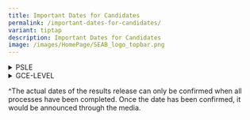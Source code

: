 ```yaml
---
title: Important Dates for Candidates
permalink: /important-dates-for-candidates/
variant: tiptap
description: Important Dates for Candidates
image: /images/HomePage/SEAB_logo_topbar.png
---
```

<div data-type="detailGroup" class="isomer-accordion isomer-accordion-white">
<details class="isomer-details">
<summary>PSLE</summary>
<div data-type="detailsContent" class="isomer-details-content">
<table style="minWidth: 50px">
<colgroup>
<col>
<col>
</colgroup>
<tbody>
<tr>
<th rowspan="1" colspan="1">
<p>Event</p>
</th>
<th rowspan="1" colspan="1">
<p>Dates</p>
</th>
</tr>
<tr>
<td rowspan="1" colspan="1">
<p><strong>Examination Calendar 2025</strong>
</p>
</td>
<td rowspan="1" colspan="1">
<p><a href="https://go.gov.sg/2025-psle-exam-timetable" rel="noopener nofollow" target="_blank">Calendar</a>
</p>
</td>
</tr>
<tr>
<td rowspan="1" colspan="1">
<p><strong>2025 Marking Exercise</strong>
</p>
</td>
<td rowspan="1" colspan="1">
<p>Mon, 13 October&nbsp;– Wed, 15 October 2025</p>
</td>
</tr>
<tr>
<td rowspan="1" colspan="1">
<p><strong>Tentative dates of 2025 Results Release^</strong>
</p>
</td>
<td rowspan="1" colspan="1">
<p>Mon, 24 November – Wed, 26 November 2025</p>
</td>
</tr>
</tbody>
</table>
<p></p>
</div>
</details>
<details class="isomer-details">
<summary>GCE-LEVEL</summary>
<div data-type="detailsContent" class="isomer-details-content">
<table style="minWidth: 125px">
<colgroup>
<col>
<col>
<col>
<col>
<col>
</colgroup>
<tbody>
<tr>
<th rowspan="1" colspan="1">
<p>Event</p>
</th>
<th rowspan="1" colspan="1">
<p>GCE N(A)-
<br>and
<br>N(T)- Levels</p>
</th>
<th rowspan="1" colspan="1">
<p>GCE O-Level</p>
</th>
<th rowspan="1" colspan="1">
<p>GCE A-Level</p>
</th>
<th rowspan="1" colspan="1">
<p>(Applicable to GCE O- and A-Levels only)
<br>Mid-Year MTL/MTLB</p>
</th>
</tr>
<tr>
<td rowspan="1" colspan="1">
<p><strong>Examination Timetable 2025</strong>
</p>
</td>
<td rowspan="1" colspan="1">
<p><a href="https://go.gov.sg/2025-gce-na-nt-level-exam-timetable" rel="noopener nofollow" target="_blank">Timetable</a>
</p>
</td>
<td rowspan="1" colspan="1">
<p><a href="https://go.gov.sg/2025-gce-o-level-exam-timetable" rel="noopener nofollow" target="_blank">Timetable</a>
</p>
</td>
<td rowspan="1" colspan="1">
<p><a href="https://go.gov.sg/2025-gce-a-level-exam-timetable" rel="noopener nofollow" target="_blank">Timetable</a>
</p>
</td>
<td rowspan="1" colspan="1">
<p>-</p>
</td>
</tr>
<tr>
<td rowspan="1" colspan="1">
<p><strong>Deadline for Withdrawal</strong>
</p>
</td>
<td rowspan="1" colspan="3">
<p>1 September 2025</p>
</td>
<td rowspan="1" colspan="1">
<p>-</p>
</td>
</tr>
<tr>
<td rowspan="1" colspan="1">
<p><strong>Issue of Mid-Year Examination Entry Proof*</strong>
</p>
</td>
<td rowspan="1" colspan="3">
<p>23 May 2025</p>
</td>
<td rowspan="1" colspan="1">
<p>-</p>
</td>
</tr>
<tr>
<td rowspan="1" colspan="1">
<p><strong>Issue of Science Practical Examination Schedule*</strong>
</p>
</td>
<td rowspan="1" colspan="1">
<p>-</p>
</td>
<td rowspan="1" colspan="2">
<p>At least 7 days before examination</p>
</td>
<td rowspan="1" colspan="1">
<p>-</p>
</td>
</tr>
<tr>
<td rowspan="1" colspan="1">
<p><strong>Issue of Year-End Examination Entry Proof*</strong>
</p>
</td>
<td rowspan="1" colspan="3">
<p>1 July 2025</p>
</td>
<td rowspan="1" colspan="1">
<p>-</p>
</td>
</tr>
<tr>
<td rowspan="1" colspan="1">
<p><strong>Dates of 2025 Results Release^</strong>
</p>
</td>
<td rowspan="1" colspan="1">
<p>Tentative:
<br>18 December – 22 December 2025</p>
</td>
<td rowspan="1" colspan="1">
<p>Tentative:
<br>14 January – 16 January 2026</p>
</td>
<td rowspan="1" colspan="1">
<p>Tentative:25 February – 27 February 2026</p>
</td>
<td rowspan="1" colspan="1">
<p>21 August 2025</p>
</td>
</tr>
</tbody>
</table>
<p>*<a href="https://go.gov.sg/askus-seab" rel="noopener nofollow" target="_blank">Contact SEAB</a>&nbsp;if
you have not received the following by the dates indicated:
<br><strong>Mid-Year Examination</strong>  <strong>Entry Proof</strong> - 26
May 2025
<br><strong>Science Practical Examination</strong>  <strong>Schedule </strong>-
7 days before the examination date
<br><strong>Year-End Examination</strong>  <strong>Entry Proof</strong> - 2 July
2025
<br>
<br>
</p>
</div>
</details>
</div>
<p></p>
<p>^The actual dates of the results release can only be confirmed when all
processes have been completed. Once the date has been confirmed, it would
be announced through the media.</p>